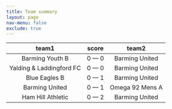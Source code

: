```yaml
---
title: Team summary
layout: page
nav-menu: false
exclude: true
---
```




|          team1           |    score    |      team2      |
|:------------------------:|:-----------:|:---------------:|
|     Barming Youth B      | 0 &mdash; 0 | Barming United  |
| Yalding & Laddingford FC | 0 &mdash; 0 | Barming United  |
|      Blue Eagles B       | 0 &mdash; 1 | Barming United  |
|      Barming United      | 0 &mdash; 1 | Omega 92 Mens A |
|    Ham Hill Athletic     | 0 &mdash; 2 | Barming United  |

 <br /><br /><br />